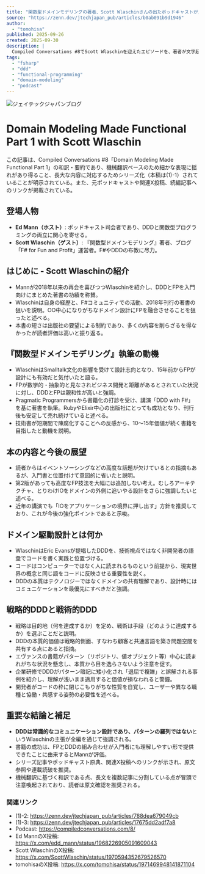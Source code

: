 ```yaml
---
title: "関数型ドメインモデリングの著者、Scott Wlaschinさんの出たポッドキャストが良すぎたので和訳した(1)-1"
source: "https://zenn.dev/jtechjapan_pub/articles/b0ab091b9d1946"
author:
  - "tomohisa"
published: 2025-09-26
created: 2025-09-30
description: |
  Compiled Conversations #8でScott Wlaschinを迎えたエピソードを、著者が文字起こしと機械翻訳をもとに和訳した記事。関数型ドメインモデリングの背景、DDDと関数型プログラミングの融合、戦略的DDDの重要性などを順序立てて紹介する。
tags:
  - "fsharp"
  - "ddd"
  - "functional-programming"
  - "domain-modeling"
  - "podcast"
---
```


![ジェイテックジャパンブログ](https://storage.googleapis.com/zenn-user-upload/avatar/a4c0831d09.jpeg)

# Domain Modeling Made Functional Part 1 with Scott Wlaschin

この記事は、Compiled Conversations #8「Domain Modeling Made Functional Part 1」の和訳・要約であり、機械翻訳ベースのため細かな表現に揺れがあり得ること、長大な内容に対応するためシリーズ化（本稿は(1)-1）されていることが明示されている。また、元ポッドキャストや関連X投稿、続編記事へのリンクが掲載されている。

## 登場人物

- **Ed Mann（ホスト）**: ポッドキャスト司会者であり、DDDと関数型プログラミングの両立に関心を寄せる。
- **Scott Wlaschin（ゲスト）**: 『関数型ドメインモデリング』著者、ブログ「F# for Fun and Profit」運営者。F#やDDDの布教に尽力。

## はじめに - Scott Wlaschinの紹介

- Mannが2018年以来の再会を喜びつつWlaschinを紹介し、DDDとFPを入門向けにまとめた著書の功績を称賛。
- Wlaschinは自身の経歴と、F#コミュニティでの活動、2018年刊行の著書の狙いを説明。OO中心になりがちなドメイン設計にFPを融合させることを狙ったと述べる。
- 本書の短さは出版社の要望による制約であり、多くの内容を削らざるを得なかったが読者評価は高いと振り返る。

## 『関数型ドメインモデリング』執筆の動機

- WlaschinはSmalltalk文化の影響を受けて設計志向となり、15年前からFPが設計にも有効だと気付いたと語る。
- FPが数学的・抽象的と見なされビジネス開発と距離があるとされていた状況に対し、DDDとFPは親和性が高いと強調。
- Pragmatic Programmersから書籍化の打診を受け、講演「DDD with F#」を基に著書を執筆。RubyやElixir中心の出版社にとっても成功となり、刊行後も安定して売れ続けていると述べる。
- 技術書が短期間で陳腐化することへの反感から、10〜15年価値が続く書籍を目指したと動機を説明。

## 本の内容と今後の展望

- 読者からはイベントソーシングなどの高度な話題が欠けているとの指摘もあるが、入門書と位置付けて意図的に省いたと説明。
- 第2版があっても高度なFP技法を大幅には追加しない考え。むしろアーキテクチャ、とりわけIOをドメインの外側に追いやる設計をさらに強調したいと述べる。
- 近年の講演でも「IOをアプリケーションの境界に押し出す」方針を推奨しており、これが今後の強化ポイントであると示唆。

## ドメイン駆動設計とは何か

- WlaschinはEric Evansが提唱したDDDを、技術視点ではなく非開発者の語彙でコードを書く実践と位置づける。
- コードはコンピューターではなく人に読まれるものという前提から、現実世界の概念と同じ語をコードに反映させる重要性を説く。
- DDDの本質はテクノロジーではなくドメインの共有理解であり、設計時にはコミュニケーションを最優先にすべきだと強調。

## 戦略的DDDと戦術的DDD

- 戦略は目的地（何を達成するか）を定め、戦術は手段（どのように達成するか）を選ぶことだと説明。
- DDDの本質的価値は戦略的側面、すなわち顧客と共通言語を築き問題空間を共有する点にあると指摘。
- エヴァンスの書籍がパターン（リポジトリ、値オブジェクト等）中心に読まれがちな状況を懸念し、本質から目を逸らさないよう注意を促す。
- 企業研修でDDDがパターン暗記に矮小化され「退屈で複雑」と誤解される事例を紹介し、理解が浅いまま適用すると価値が損なわれると警鐘。
- 開発者がコードの枠に閉じこもりがちな性質を自覚し、ユーザーや異なる職種と協働・共感する姿勢の必要性を述べる。

## 重要な結論と補足

- **DDDは常識的なコミュニケーション設計であり、パターンの羅列ではない**というWlaschinの主張が全編を通じて強調される。
- 書籍の成功は、FPとDDDの組み合わせが入門者にも理解しやすい形で提供できたことに由来するとMannが評価。
- シリーズ記事やポッドキャスト原典、関連X投稿へのリンクが示され、原文参照や連載読破を推奨。
- 機械翻訳に基づく和訳である点、長文を複数記事に分割している点が冒頭で注意喚起されており、読者は原文確認を推奨される。

### 関連リンク

- (1)-2: <https://zenn.dev/jtechjapan_pub/articles/788dea679049cb>
- (1)-3: <https://zenn.dev/jtechjapan_pub/articles/17675dd2adf7a8>
- Podcast: <https://compiledconversations.com/8/>
- Ed MannのX投稿: <https://x.com/edd_mann/status/1968226905091609043>
- Scott WlaschinのX投稿: <https://x.com/ScottWlaschin/status/1970594352679526570>
- tomohisaのX投稿: <https://x.com/tomohisa/status/1971469948141871104>
